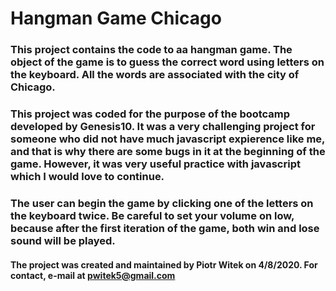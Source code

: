 # Hangman Game Chicago

### This project contains the code to aa hangman game. The object of the game is to guess the correct word using letters on the keyboard. All the words are associated with the city of Chicago.

### This project was coded for the purpose of the bootcamp developed by Genesis10. It was a very challenging project for someone who did not have much javascript expierence like me, and that is why there are some bugs in it at the beginning of the game. However, it was very useful practice with javascript which I would love to continue.

### The user can begin the game by clicking one of the letters on the keyboard twice. Be careful to set your volume on low, because after the first iteration of the game, both win and lose sound will be played.

#### The project was created and maintained by Piotr Witek on 4/8/2020. For contact, e-mail at pwitek5@gmail.com
